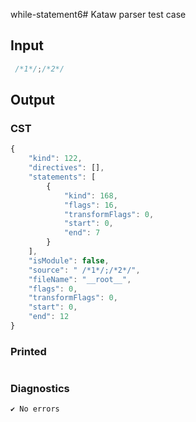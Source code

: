 while-statement6# Kataw parser test case

## Input

`````js
 /*1*/;/*2*/
`````

## Output

### CST

```javascript
{
    "kind": 122,
    "directives": [],
    "statements": [
        {
            "kind": 168,
            "flags": 16,
            "transformFlags": 0,
            "start": 0,
            "end": 7
        }
    ],
    "isModule": false,
    "source": " /*1*/;/*2*/",
    "fileName": "__root__",
    "flags": 0,
    "transformFlags": 0,
    "start": 0,
    "end": 12
}
```

### Printed

```javascript

```

### Diagnostics

```javascript
✔ No errors
```

